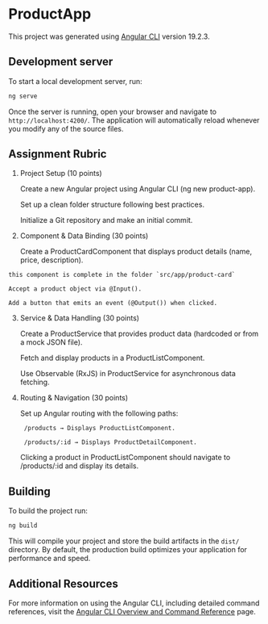 # ProductApp

This project was generated using [Angular CLI](https://github.com/angular/angular-cli) version 19.2.3.

## Development server

To start a local development server, run:

```bash
ng serve
```

Once the server is running, open your browser and navigate to `http://localhost:4200/`. The application will automatically reload whenever you modify any of the source files.

## Assignment Rubric

1. Project Setup (10 points)

    Create a new Angular project using Angular CLI (ng new product-app).

    Set up a clean folder structure following best practices.

    Initialize a Git repository and make an initial commit.

2. Component & Data Binding (30 points)

    Create a ProductCardComponent that displays product details (name, price, description).
```
this component is complete in the folder `src/app/product-card`
```
    Accept a product object via @Input().

    Add a button that emits an event (@Output()) when clicked.

3. Service & Data Handling (30 points)

    Create a ProductService that provides product data (hardcoded or from a mock JSON file).

    Fetch and display products in a ProductListComponent.

    Use Observable (RxJS) in ProductService for asynchronous data fetching.

4. Routing & Navigation (30 points)

    Set up Angular routing with the following paths:

        /products → Displays ProductListComponent.

        /products/:id → Displays ProductDetailComponent.

    Clicking a product in ProductListComponent should navigate to /products/:id and display its details.


## Building

To build the project run:

```bash
ng build
```

This will compile your project and store the build artifacts in the `dist/` directory. By default, the production build optimizes your application for performance and speed.


## Additional Resources

For more information on using the Angular CLI, including detailed command references, visit the [Angular CLI Overview and Command Reference](https://angular.dev/tools/cli) page.
